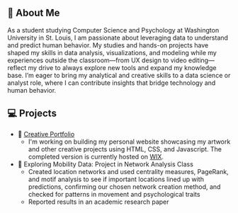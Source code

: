 ## 👋 About Me

As a student studying Computer Science and Psychology at Washington University in St. Louis, I am passionate about leveraging data to understand and predict human behavior. My studies and hands-on projects have shaped my skills in data analysis, visualizations, and modeling while my experiences outside the classroom—from UX design to video editing—reflect my drive to always explore new tools and expand my knowledge base. I’m eager to bring my analytical and creative skills to a data science or analyst role, where I can contribute insights that bridge technology and human behavior.


## 💻 Projects
- 🎨 [Creative Portfolio](https://wustl-cse204a-fl2024-2.github.io/final-project-avinab20/)
  - I'm working on building my personal website showcasing my artwork and other creative projects using HTML, CSS, and Javascript. The completed version is currently hosted on [WIX](https://abansal777.wixsite.com/portfolio).
- 📍 Exploring Mobility Data: Project in Network Analysis Class
  -  Created location networks and used centrality measures, PageRank, and motif analysis to see if important locations lined up with predictions, confirming our chosen network creation method, and checked for patterns in movement and psychological traits
  -  Reported results in an academic research paper
<!--
**avinab20/avinab20** is a ✨ _special_ ✨ repository because its `README.md` (this file) appears on your GitHub profile.

Here are some ideas to get you started:

- 🔭 I’m currently working on ...
- 🌱 I’m currently learning ...
- 👯 I’m looking to collaborate on ...
- 🤔 I’m looking for help with ...
- 💬 Ask me about ...
- 📫 How to reach me: ...
- 😄 Pronouns: ...
- ⚡ Fun fact: ...
-->
